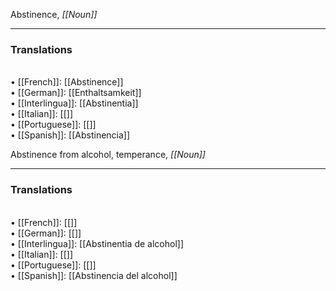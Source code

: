 Abstinence, <i>[[Noun]]</i> <HR> <P> <H3>Translations</H3><BR>• [[French]]: [[Abstinence]]<BR>• [[German]]: [[Enthaltsamkeit]]<BR>• [[Interlingua]]: [[Abstinentia]]<BR>• [[Italian]]: [[]]<BR>• [[Portuguese]]: [[]]<BR>• [[Spanish]]: [[Abstinencia]]<BR>

Abstinence from alcohol, temperance, <i>[[Noun]]</i> <HR> <P> <H3>Translations</H3><BR>• [[French]]: [[]]<BR>• [[German]]: [[]]<BR>• [[Interlingua]]: [[Abstinentia de alcohol]]<BR>• [[Italian]]: [[]]<BR>• [[Portuguese]]: [[]]<BR>• [[Spanish]]: [[Abstinencia del alcohol]]<BR>